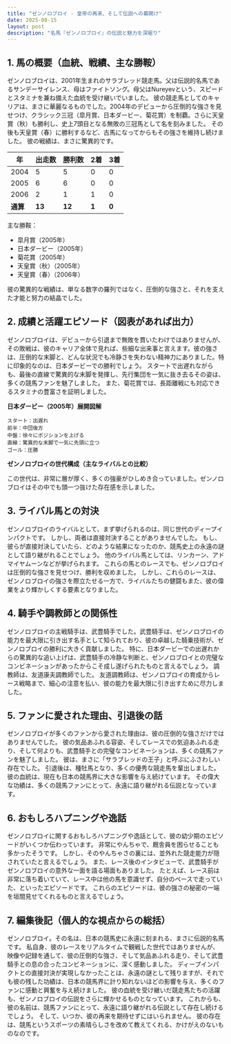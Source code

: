 ```yaml
---
title: "ゼンノロブロイ - 皇帝の再来、そして伝説への幕開け"
date: 2025-08-15
layout: post
description: "名馬『ゼンノロブロイ』の伝説と魅力を深堀り"
---
```


## 1. 馬の概要（血統、戦績、主な勝鞍）

ゼンノロブロイは、2001年生まれのサラブレッド競走馬。父は伝説的名馬であるサンデーサイレンス、母はファイトソング。母父はNureyevという、スピードとスタミナを兼ね備えた血統を受け継いでいました。  彼の競走馬としてのキャリアは、まさに華麗なるものでした。2004年のデビューから圧倒的な強さを見せつけ、クラシック三冠（皐月賞、日本ダービー、菊花賞）を制覇。さらに天皇賞（秋）も勝利し、史上7頭目となる無敗の三冠馬として名を刻みました。  その後も天皇賞（春）に勝利するなど、古馬になってからもその強さを維持し続けました。  彼の戦績は、まさに驚異的です。

| 年 | 出走数 | 勝利数 | 2着 | 3着 |
|---|---|---|---|---|
| 2004 | 5 | 5 | 0 | 0 |
| 2005 | 6 | 6 | 0 | 0 |
| 2006 | 2 | 1 | 1 | 0 |
| **通算** | **13** | **12** | **1** | **0** |


主な勝鞍：

* 皐月賞（2005年）
* 日本ダービー（2005年）
* 菊花賞（2005年）
* 天皇賞（秋）（2005年）
* 天皇賞（春）（2006年）


彼の驚異的な戦績は、単なる数字の羅列ではなく、圧倒的な強さと、それを支えた才能と努力の結晶でした。


## 2. 成績と活躍エピソード（図表があれば出力）

ゼンノロブロイは、デビューから引退まで無敗を貫いたわけではありませんが、その敗戦は、彼のキャリア全体で見れば、些細な出来事と言えます。彼の強さは、圧倒的な末脚と、どんな状況でも冷静さを失わない精神力にありました。特に印象的なのは、日本ダービーでの勝利でしょう。  スタートで出遅れながらも、最後の直線で驚異的な末脚を発揮し、先行集団を一気に抜き去るその姿は、多くの競馬ファンを魅了しました。  また、菊花賞では、長距離戦にも対応できるスタミナの豊富さを証明しました。

**日本ダービー（2005年）展開図解**

```
スタート：出遅れ
前半：中団後方
中盤：徐々にポジションを上げる
直線：驚異的な末脚で一気に先頭に立つ
ゴール：圧勝
```

**ゼンノロブロイの世代構成（主なライバルとの比較）**

この世代は、非常に層が厚く、多くの強豪がひしめき合っていました。ゼンノロブロイはその中でも頭一つ抜けた存在感を示しました。


## 3. ライバル馬との対決

ゼンノロブロイのライバルとして、まず挙げられるのは、同じ世代のディープインパクトです。  しかし、両者は直接対決することがありませんでした。  もし、彼らが直接対決していたら、どのような結果になったのか、競馬史上の永遠の謎として語り継がれることでしょう。  他のライバル馬としては、リンカーン、アドマイヤムーンなどが挙げられます。  これらの馬とのレースでも、ゼンノロブロイは圧倒的な強さを見せつけ、勝利を収めました。  しかし、これらのレースは、ゼンノロブロイの強さを際立たせる一方で、ライバルたちの健闘もまた、彼の偉業をより輝かしくする要素となりました。


## 4. 騎手や調教師との関係性

ゼンノロブロイの主戦騎手は、武豊騎手でした。武豊騎手は、ゼンノロブロイの能力を最大限に引き出す名手として知られており、彼の卓越した騎乗技術が、ゼンノロブロイの勝利に大きく貢献しました。  特に、日本ダービーでの出遅れからの驚異的な追い上げは、武豊騎手の冷静な判断と、ゼンノロブロイとの完璧なコンビネーションがあったからこそ成し遂げられたものと言えるでしょう。  調教師は、友道康夫調教師でした。  友道調教師は、ゼンノロブロイの育成からレース戦略まで、細心の注意を払い、彼の能力を最大限に引き出すために尽力しました。


## 5. ファンに愛された理由、引退後の話

ゼンノロブロイが多くのファンから愛された理由は、彼の圧倒的な強さだけではありませんでした。  彼の気品あふれる容姿、そしてレースでの気迫あふれる走り、そして何よりも、武豊騎手との完璧なコンビネーションは、多くの競馬ファンを魅了しました。  彼は、まさに「サラブレッドの王子」と呼ぶにふさわしい存在でした。  引退後は、種牡馬となり、多くの優秀な競走馬を輩出しました。  彼の血統は、現在も日本の競馬界に大きな影響を与え続けています。  その偉大な功績は、多くの競馬ファンにとって、永遠に語り継がれる伝説となっています。


## 6. おもしろハプニングや逸話

ゼンノロブロイに関するおもしろハプニングや逸話として、彼の幼少期のエピソードがいくつか伝わっています。  非常にやんちゃで、厩舎員を困らせることも多かったそうです。  しかし、そのやんちゃさの裏には、並外れた競走能力が隠されていたと言えるでしょう。  また、レース後のインタビューで、武豊騎手がゼンノロブロイの意外な一面を語る場面もありました。  たとえば、レース前は非常に落ち着いていて、レース中は他の馬を意識せず、自分のペースで走っていた、といったエピソードです。  これらのエピソードは、彼の強さの秘密の一端を垣間見せてくれるものと言えるでしょう。


## 7. 編集後記（個人的な視点からの総括）

ゼンノロブロイ。その名は、日本の競馬史に永遠に刻まれる、まさに伝説的名馬です。  私自身、彼のレースをリアルタイムで観戦した世代ではありませんが、映像や記録を通して、彼の圧倒的な強さ、そして気品あふれる走り、そして武豊騎手との息の合ったコンビネーションに、深く感動しました。  ディープインパクトとの直接対決が実現しなかったことは、永遠の謎として残りますが、それでも彼の残した功績は、日本の競馬界に計り知れないほどの影響を与え、多くのファンに感動と興奮を与え続けました。  彼の血統を受け継いだ競走馬たちの活躍も、ゼンノロブロイの伝説をさらに輝かせるものとなっています。  これからも、彼の名前は、競馬ファンにとって、永遠に語り継がれる伝説として存在し続けるでしょう。  そして、いつか、彼の再来を期待せずにはいられません。  彼の存在は、競馬というスポーツの素晴らしさを改めて教えてくれる、かけがえのないものなのです。
